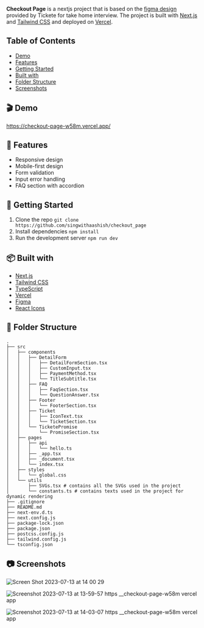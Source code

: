 **Checkout Page** is a nextjs project that is based on the [figma design](https://www.figma.com/file/g2dLOCjx050dKXg6M4OmDr/Checkout-Page?node-id=0%3A1157&mode=dev) provided by Tickete for take home interview. The project is built with [Next.js](https://nextjs.org/) and [Tailwind CSS](https://tailwindcss.com/) and deployed on [Vercel](https://vercel.com/).


## Table of Contents
- [Demo](#-demo)
- [Features](#-features)
- [Getting Started](#-getting-started)
- [Built with](#-built-with)
- [Folder Structure](#-folder-structure)
- [Screenshots](#-screenshots)

## 🎬 Demo
https://checkout-page-w58m.vercel.app/


## 🎨 Features
- Responsive design
- Mobile-first design
- Form validation
- Input error handling
- FAQ section with accordion

## 🚀 Getting Started
1. Clone the repo
```git clone https://github.com/singwithaashish/checkout_page```
2. Install dependencies
```npm install```
3. Run the development server
```npm run dev```

## 📦 Built with
- [Next.js](https://nextjs.org/)
- [Tailwind CSS](https://tailwindcss.com/)
- [TypeScript](https://www.typescriptlang.org/)
- [Vercel](https://vercel.com/)
- [Figma](https://www.figma.com/)
- [React Icons](https://react-icons.github.io/react-icons/)


## 📁 Folder Structure
```
.
├── src
│   ├── components
│   │   ├── DetailForm
│   │   │   ├── DetailFormSection.tsx 
│   │   │   ├── CustomInput.tsx
│   │   │   ├── PaymentMethod.tsx
│   │   │   └── TitleSubtitle.tsx
│   │   ├── FAQ
│   │   │   ├── FaqSection.tsx
│   │   │   └── QuestionAnswer.tsx
│   │   ├── Footer
│   │   │   └── FooterSection.tsx
│   │   ├── Ticket
│   │   │   ├── IconText.tsx
│   │   │   └── TicketSection.tsx
│   │   └── TicketePromise
│   │       └── PromiseSection.tsx
│   ├── pages
│   │   ├── api
│   │   │   └── hello.ts
│   │   ├── _app.tsx
│   │   ├── _document.tsx
│   │   └── index.tsx
│   ├── styles
│   │   └── global.css
│   └── utils
│       ├── SVGs.tsx # contains all the SVGs used in the project
│       └── constants.ts # contains texts used in the project for dynamic rendering
├── .gitignore
├── README.md
├── next-env.d.ts
├── next.config.js
├── package-lock.json
├── package.json
├── postcss.config.js
├── tailwind.config.js
└── tsconfig.json
```

## 📷 Screenshots

![Screen Shot 2023-07-13 at 14 00 29](https://github.com/singwithaashish/checkout_page/assets/52033403/5c9f071a-5a61-40f5-ac24-3f13a4603220)

![Screenshot 2023-07-13 at 13-59-57 https __checkout-page-w58m vercel app](https://github.com/singwithaashish/checkout_page/assets/52033403/faef94b4-c0e7-4cfa-b907-b6ef761bac2b)

![Screenshot 2023-07-13 at 14-03-07 https __checkout-page-w58m vercel app](https://github.com/singwithaashish/checkout_page/assets/52033403/6c726575-d116-4e48-9925-a9c0eff1ae8c)





